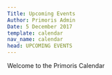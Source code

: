 ```yaml
---
Title: Upcoming Events
Author: Primoris Admin
Date: 5 December 2017
template: calendar
nav_name: calendar
head: UPCOMING EVENTS
---
```


Welcome to the Primoris Calendar